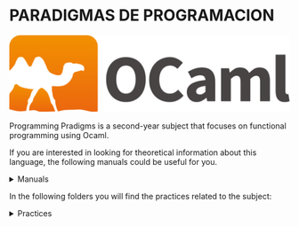# PARADIGMAS DE PROGRAMACION
![Ocaml](./assets/OCaml_Logo.svg.png)

Programming Pradigms is a second-year subject that focuses on functional programming using Ocaml.

If you are interested in looking for theoretical information about this language, the following manuals could be useful for you.

<details>
<summary>Manuals</summary>
  
- [Ocaml Manual](https://v2.ocaml.org/manual/objectexamples.html)
- [Data Structures and Functional Programming](https://cs3110.github.io/textbook/cover.html)
- [Objects in Ocaml](https://ocaml.org/docs/objects)
- [More Object info](https://dev.realworldocaml.org/objects.html)

</details>

In the following folders you will find the practices related to the subject:

<details>
  <summary>Practices</summary>

  - [P1](https://github.com/Pereirooo/Paradigmas_de_Programacion/tree/main/P1)
  - [P2](https://github.com/Pereirooo/Paradigmas_de_Programacion/tree/main/P2)
  - [P3](https://github.com/Pereirooo/Paradigmas_de_Programacion/tree/main/P3)
  - [P4](https://github.com/Pereirooo/Paradigmas_de_Programacion/tree/main/P4)
  - [P5](https://github.com/Pereirooo/Paradigmas_de_Programacion/tree/main/P5)
  - [P6](https://github.com/Pereirooo/Paradigmas_de_Programacion/tree/main/P6)
  - [P7](https://github.com/Pereirooo/Paradigmas_de_Programacion/tree/main/P7)
  - [P8](https://github.com/Pereirooo/Paradigmas_de_Programacion/tree/main/P8)
  - [P9](https://github.com/Pereirooo/Paradigmas_de_Programacion/tree/main/P9)
  - [P11](https://github.com/Pereirooo/Paradigmas_de_Programacion/tree/main/P11)
</details>
